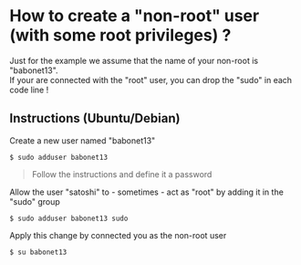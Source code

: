 How to create a "non-root" user (with some root privileges) ? 
==
Just for the example we assume that the name of your non-root is "babonet13".   
If your are connected with the "root" user, you can drop the "sudo" in each code line !

Instructions (Ubuntu/Debian)
-
Create a new user named "babonet13"
<pre><code>$ sudo adduser babonet13</code></pre>
> Follow the instructions and define it a password

Allow the user "satoshi" to - sometimes - act as "root" by adding it in the "sudo" group
<pre><code>$ sudo adduser babonet13 sudo</code></pre>

Apply this change by connected you as the non-root user
<pre><code>$ su babonet13</code></pre>
